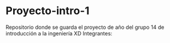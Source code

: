 # Proyecto-intro-1
Repositorio donde se guarda el proyecto de año del grupo 14 de introducción a la ingeniería XD
Integrantes:
